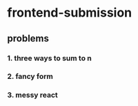 # frontend-submission

## problems
### 1. three ways to sum to n
### 2. fancy form
### 3. messy react

